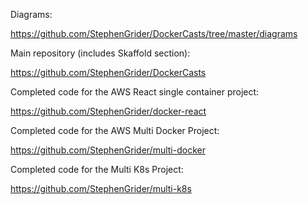 Diagrams:

https://github.com/StephenGrider/DockerCasts/tree/master/diagrams

Main repository (includes Skaffold section):

https://github.com/StephenGrider/DockerCasts

Completed code for the AWS React single container project:

https://github.com/StephenGrider/docker-react

Completed code for the AWS Multi Docker Project:

https://github.com/StephenGrider/multi-docker

Completed code for the Multi K8s Project:

https://github.com/StephenGrider/multi-k8s